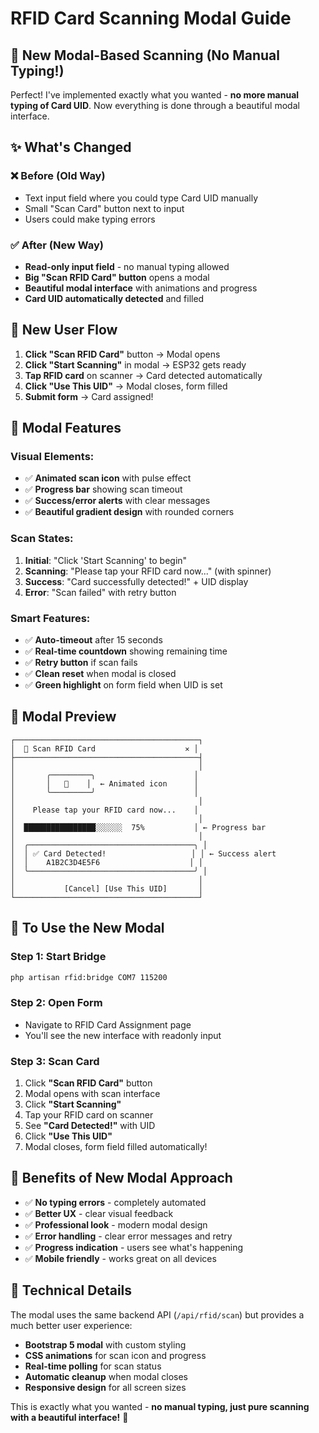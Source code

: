 # RFID Card Scanning Modal Guide

## 🎯 New Modal-Based Scanning (No Manual Typing!)

Perfect! I've implemented exactly what you wanted - **no more manual typing of Card UID**. Now everything is done through a beautiful modal interface.

## ✨ **What's Changed**

### ❌ **Before (Old Way)**
- Text input field where you could type Card UID manually
- Small "Scan Card" button next to input
- Users could make typing errors

### ✅ **After (New Way)**
- **Read-only input field** - no manual typing allowed
- **Big "Scan RFID Card" button** opens a modal
- **Beautiful modal interface** with animations and progress
- **Card UID automatically detected** and filled

## 🔄 **New User Flow**

1. **Click "Scan RFID Card"** button → Modal opens
2. **Click "Start Scanning"** in modal → ESP32 gets ready
3. **Tap RFID card** on scanner → Card detected automatically
4. **Click "Use This UID"** → Modal closes, form filled
5. **Submit form** → Card assigned!

## 📱 **Modal Features**

### **Visual Elements:**
- ✅ **Animated scan icon** with pulse effect
- ✅ **Progress bar** showing scan timeout
- ✅ **Success/error alerts** with clear messages
- ✅ **Beautiful gradient design** with rounded corners

### **Scan States:**
1. **Initial**: "Click 'Start Scanning' to begin"
2. **Scanning**: "Please tap your RFID card now..." (with spinner)
3. **Success**: "Card successfully detected!" + UID display
4. **Error**: "Scan failed" with retry button

### **Smart Features:**
- ✅ **Auto-timeout** after 15 seconds
- ✅ **Real-time countdown** showing remaining time  
- ✅ **Retry button** if scan fails
- ✅ **Clean reset** when modal is closed
- ✅ **Green highlight** on form field when UID is set

## 🎨 **Modal Preview**

```
┌─────────────────────────────────────────┐
│  🔗 Scan RFID Card                    ✕ │
├─────────────────────────────────────────┤
│                                         │
│       ╭─────────╮                      │
│       │   📶    │  ← Animated icon      │
│       ╰─────────╯                      │
│                                         │
│    Please tap your RFID card now...    │
│                                         │
│  ████████████████░░░░░░  75%           │ ← Progress bar
│                                         │
│  ╭─────────────────────────────────────╮ │
│  │ ✅ Card Detected!                   │ │ ← Success alert
│  │    A1B2C3D4E5F6                    │ │
│  ╰─────────────────────────────────────╯ │
│                                         │
│           [Cancel] [Use This UID]       │
└─────────────────────────────────────────┘
```

## 🚀 **To Use the New Modal**

### **Step 1: Start Bridge**
```bash
php artisan rfid:bridge COM7 115200
```

### **Step 2: Open Form**
- Navigate to RFID Card Assignment page
- You'll see the new interface with readonly input

### **Step 3: Scan Card**
1. Click **"Scan RFID Card"** button
2. Modal opens with scan interface
3. Click **"Start Scanning"**
4. Tap your RFID card on scanner
5. See **"Card Detected!"** with UID
6. Click **"Use This UID"**
7. Modal closes, form field filled automatically!

## 🎯 **Benefits of New Modal Approach**

- ✅ **No typing errors** - completely automated
- ✅ **Better UX** - clear visual feedback
- ✅ **Professional look** - modern modal design
- ✅ **Error handling** - clear error messages and retry
- ✅ **Progress indication** - users see what's happening
- ✅ **Mobile friendly** - works great on all devices

## 🔧 **Technical Details**

The modal uses the same backend API (`/api/rfid/scan`) but provides a much better user experience:

- **Bootstrap 5 modal** with custom styling
- **CSS animations** for scan icon and progress
- **Real-time polling** for scan status
- **Automatic cleanup** when modal closes
- **Responsive design** for all screen sizes

This is exactly what you wanted - **no manual typing, just pure scanning with a beautiful interface!** 🎉
